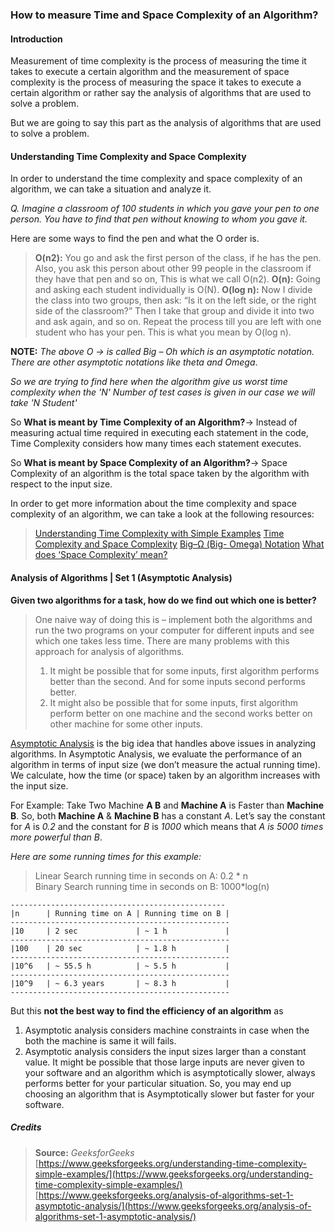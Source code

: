 ### How to measure Time and Space Complexity of an Algorithm?

#### Introduction

Measurement of time complexity is the process of measuring the time it takes to execute a certain algorithm and the measurement of space complexity is the process of measuring the space it takes to execute a certain algorithm or rather say the analysis of algorithms that are used to solve a problem.  

But we are going to say this part as the analysis of algorithms that are used to solve a problem.

#### Understanding Time Complexity and Space Complexity

In order to understand the time complexity and space complexity of an algorithm, we can take a situation and analyze it.    

*Q. Imagine a classroom of 100 students in which you gave your pen to one person. You have to find that pen without knowing to whom you gave it.*    

Here are some ways to find the pen and what the O order is.  

> **O(n2):** You go and ask the first person of the class, if he has the pen. Also, you ask this person about other 99 people in the classroom if they have that pen and so on, This is what we call O(n2). 
> **O(n):** Going and asking each student individually is O(N). 
> **O(log n):** Now I divide the class into two groups, then ask: “Is it on the left side, or the right side of the classroom?” Then I take that group and divide it into two and ask again, and so on. Repeat the process till you are left with one student who has your pen. This is what you mean by O(log n). 

**NOTE:** *The above O -> is called Big – Oh which is an asymptotic notation. There are other asymptotic notations like theta and Omega*.

*So we are trying to find here when the algorithm give us worst time complexity when the 'N' Number of test cases is given in our case we will take 'N Student'*

So **What is meant by Time Complexity of an Algorithm?**->  Instead of measuring actual time required in executing each statement in the code, Time Complexity considers how many times each statement executes. 

So **What is meant by Space Complexity of an Algorithm?**->  Space Complexity of an algorithm is the total space taken by the algorithm with respect to the input size.

In order to get more information about the time complexity and space complexity of an algorithm, we can take a look at the following resources: 
> [Understanding Time Complexity with Simple Examples](https://www.geeksforgeeks.org/understanding-time-complexity-simple-examples/)
> [Time Complexity and Space Complexity](https://www.geeksforgeeks.org/time-complexity-and-space-complexity/) 
> [Big–Ω (Big- Omega) Notation](https://www.geeksforgeeks.org/analysis-of-algorithms-big-%cf%89-big-omega-notation/) 
> [What does ‘Space Complexity’ mean?](https://www.geeksforgeeks.org/g-fact-86/)

#### Analysis of Algorithms | Set 1 (Asymptotic Analysis)

**Given two algorithms for a task, how do we find out which one is better?**  
> One naive way of doing this is – implement both the algorithms and run the two programs on your computer for different inputs and see which one takes less time. There are many problems with this approach for analysis of algorithms.   
> 1) It might be possible that for some inputs, first algorithm performs better than the second. And for some inputs second performs better.
> 2) It might also be possible that for some inputs, first algorithm perform better on one machine and the second works better on other machine for some other inputs.

[Asymptotic Analysis](https://www.geeksforgeeks.org/analysis-of-algorithms-set-1-asymptotic-analysis) is the big idea that handles above issues in analyzing algorithms. In Asymptotic Analysis, we evaluate the performance of an algorithm in terms of input size (we don’t measure the actual running time). We calculate, how the time (or space) taken by an algorithm increases with the input size.   

For Example: Take Two Machine **A B** and **Machine A** is Faster than **Machine B**. So, both **Machine A** & **Machine B** has a constant *A*. Let’s say the constant for *A* is *0.2* and the constant for *B* is *1000* which means that *A is 5000 times more powerful than B*. 

*Here are some running times for this example:*   
> Linear Search running time in seconds on A: 0.2 * n   
> Binary Search running time in seconds on B: 1000*log(n)   

    ------------------------------------------------
    |n      | Running time on A | Running time on B |
    -------------------------------------------------
    |10     | 2 sec             | ~ 1 h             |
    -------------------------------------------------
    |100    | 20 sec            | ~ 1.8 h           |
    -------------------------------------------------
    |10^6   | ~ 55.5 h          | ~ 5.5 h           |
    -------------------------------------------------
    |10^9   | ~ 6.3 years       | ~ 8.3 h           |
    -------------------------------------------------          

But this **not the best way to find the efficiency of an algorithm** as 
1. Asymptotic analysis considers machine constraints in case when the both the machine is same it will fails.    
2. Asymptotic analysis considers the input sizes larger than a constant value. It might be possible that those large inputs are never given to your software and an algorithm which is asymptotically slower, always performs better for your particular situation. So, you may end up choosing an algorithm that is Asymptotically slower but faster for your software.    

##### Credits

> **Source:** *GeeksforGeeks*           
> [https://www.geeksforgeeks.org/understanding-time-complexity-simple-examples/](https://www.geeksforgeeks.org/understanding-time-complexity-simple-examples/)        
> [https://www.geeksforgeeks.org/analysis-of-algorithms-set-1-asymptotic-analysis/](https://www.geeksforgeeks.org/analysis-of-algorithms-set-1-asymptotic-analysis/)       